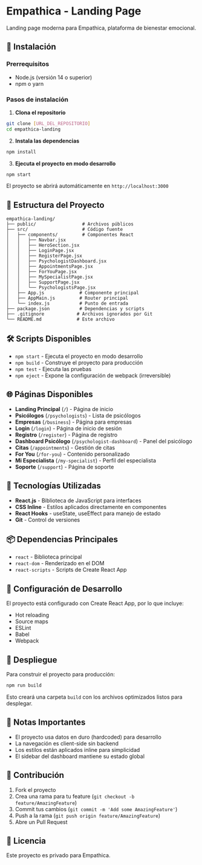# Empathica - Landing Page

Landing page moderna para Empathica, plataforma de bienestar emocional.

## 🚀 Instalación

### Prerrequisitos
- Node.js (versión 14 o superior)
- npm o yarn

### Pasos de instalación

1. **Clona el repositorio**
```bash
git clone [URL_DEL_REPOSITORIO]
cd empathica-landing
```

2. **Instala las dependencias**
```bash
npm install
```

3. **Ejecuta el proyecto en modo desarrollo**
```bash
npm start
```

El proyecto se abrirá automáticamente en `http://localhost:3000`

## 📁 Estructura del Proyecto

```
empathica-landing/
├── public/                 # Archivos públicos
├── src/                    # Código fuente
│   ├── components/         # Componentes React
│   │   ├── Navbar.jsx
│   │   ├── HeroSection.jsx
│   │   ├── LoginPage.jsx
│   │   ├── RegisterPage.jsx
│   │   ├── PsychologistDashboard.jsx
│   │   ├── AppointmentsPage.jsx
│   │   ├── ForYouPage.jsx
│   │   ├── MySpecialistPage.jsx
│   │   ├── SupportPage.jsx
│   │   └── PsychologistsPage.jsx
│   ├── App.js             # Componente principal
│   ├── AppMain.js         # Router principal
│   └── index.js           # Punto de entrada
├── package.json           # Dependencias y scripts
├── .gitignore            # Archivos ignorados por Git
└── README.md             # Este archivo
```

## 🛠️ Scripts Disponibles

- `npm start` - Ejecuta el proyecto en modo desarrollo
- `npm build` - Construye el proyecto para producción
- `npm test` - Ejecuta las pruebas
- `npm eject` - Expone la configuración de webpack (irreversible)

## 🌐 Páginas Disponibles

- **Landing Principal** (`/`) - Página de inicio
- **Psicólogos** (`/psychologists`) - Lista de psicólogos
- **Empresas** (`/business`) - Página para empresas
- **Login** (`/login`) - Página de inicio de sesión
- **Registro** (`/register`) - Página de registro
- **Dashboard Psicólogo** (`/psychologist-dashboard`) - Panel del psicólogo
- **Citas** (`/appointments`) - Gestión de citas
- **For You** (`/for-you`) - Contenido personalizado
- **Mi Especialista** (`/my-specialist`) - Perfil del especialista
- **Soporte** (`/support`) - Página de soporte

## 🎨 Tecnologías Utilizadas

- **React.js** - Biblioteca de JavaScript para interfaces
- **CSS Inline** - Estilos aplicados directamente en componentes
- **React Hooks** - useState, useEffect para manejo de estado
- **Git** - Control de versiones

## 📦 Dependencias Principales

- `react` - Biblioteca principal
- `react-dom` - Renderizado en el DOM
- `react-scripts` - Scripts de Create React App

## 🔧 Configuración de Desarrollo

El proyecto está configurado con Create React App, por lo que incluye:
- Hot reloading
- Source maps
- ESLint
- Babel
- Webpack

## 🚀 Despliegue

Para construir el proyecto para producción:

```bash
npm run build
```

Esto creará una carpeta `build` con los archivos optimizados listos para desplegar.

## 📝 Notas Importantes

- El proyecto usa datos en duro (hardcoded) para desarrollo
- La navegación es client-side sin backend
- Los estilos están aplicados inline para simplicidad
- El sidebar del dashboard mantiene su estado global

## 🤝 Contribución

1. Fork el proyecto
2. Crea una rama para tu feature (`git checkout -b feature/AmazingFeature`)
3. Commit tus cambios (`git commit -m 'Add some AmazingFeature'`)
4. Push a la rama (`git push origin feature/AmazingFeature`)
5. Abre un Pull Request

## 📄 Licencia

Este proyecto es privado para Empathica. 